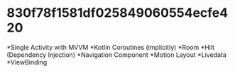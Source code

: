 # 830f78f1581df025849060554ecfe420

*Single Activity with MVVM
*Kotlin Coroutines (implicitly)
*Room
*Hilt (Dependency Injection)
*Navigation Component
*Motion Layout
*Livedata
*ViewBinding